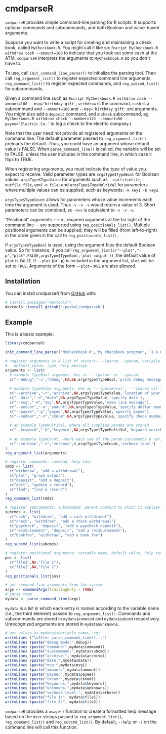 
# cmdparseR

<!-- badges: start -->
<!-- badges: end -->

`cmdparseR` provides simple command-line parsing for R scripts. It supports optional commands and subcommands, and both Boolean and value-based arguments. 

Suppose you want to write a script for creating and maintaining a check book, called `MyCheckbook.R`. You might call it like so: `Rscript MyCheckbook.R withdraw cash --amount=100` to indicate that you took out some cash at the ATM. `cmdparseR` interprets the arguments to `MyCheckbook.R` so you don't have to. 

To use, call `init_command_line_parser()` to initialize the parsing tool. Then call `reg_argument_list()` to register expected command line arguments, `reg_command_list()` to register expected commands, and `reg_subcmd_list()` for subcommands. 

Given a command line such as `Rscript MyCheckbook.R withdraw cash --amount=100 --msg='birthday gift'`, `withdraw` is the command, `cash` is a subcommand and `--amount=100` and `--msg='birthday gift'` are arguments. You might also add a `deposit` command, and a `check` subcommand, eg `MyCheckbook.R withdraw check --number=123 --amount=50 --payee='Electric Co.'` to log a check to the electric company.)

Note that the user need not provide all registered arguments on the command line. The default parameter passed to `reg_argument_list()` preloads the default. Thus, you could have an argument whose default value is FALSE. When `parse_command_line()` is called, the variable will be set to FALSE, unless the user includes in the command line, in which case it flips to TRUE.

When registering arguments, you must indicate the type of value you expect to receive. Valid parameter types are `argsType$TypeBool` for Boolean values; `argsType$TypeValue` for arguments such as `--outfile=file`, `--outfile file`, and `-o file`; and `argsType$TypeMultiVal` for parameters where multiple values can be supplied, such as keywords: `-k key1 -k key2`. 

`argsType$TypeCount` allows for parameters whose value increments each time the argument is used. Thus `-v -v -v` would return a value of 3. Short parameters can be combined, so `-vvv` is equivalent to `-v -v -v`.

"Positional" arguments -- i.e., required arguments at the far right of the command line -- are supported using `reg_positionals_list()`. Multiple positional arguments can be supplied; they will be filled (from left-to-right) in the order given in the call to `reg_positionals_list()`.

If `argsType$TypeBool` is used, using the argument flips the default Boolean value. So for instance, if you call `reg_argument_list(c("--plot","-p","plot",FALSE,argsType$TypeBool,'plot output'))`, the default value of `plot` is `FALSE`. If `--plot` (or `-p`) is included in the argument list, `plot` will be set to `TRUE`. Arguments of the form `--plot=TRUE` are also allowed.

## Installation

You can install cmdparseR from [GitHub](https://github.com/jperkel/cmdparseR) with:

``` r
# install.packages("devtools")
devtools::install_github('jperkel/cmdparseR')
```

## Example

This is a basic example:

``` r
library(cmdparseR)

init_command_line_parser('MyCheckbook.R','My checkbook program', '1.0.0')

# register arguments as a list of vectors: --lparam, -sparam, variable_name, 
#   default_value, type, help message
arguments <- list(
  # example TypeBool argument. Use as '--lparam' or '-sparam'
  c("--debug","-x","debug",FALSE,argsType$TypeBool,'print debug messages'),
  
  # example TypeValue arguments. Use as '--lparam=val', '--lparam val', or '-l val'
  c("--archive","-r","archive",NA,argsType$TypeValue,'location of your backup file'),
  c("--date","-d","date",NA,argsType$TypeValue,'specify date'),
  c("--msg","-m","msg",NA,argsType$TypeValue,'memo line message'),
  c("--amount","-a","amount",NA,argsType$TypeValue,'specify dollar amount'),
  c("--payee","-p","payee",NA,argsType$TypeValue,'specify payee'),
  c("--number","-n","cknum",NA,argsType$TypeValue,'specify check number'),
  
  # an example TypeMultiVal, where all supplied params are stored
  c("--keyword","-k","keyword",NA,argsType$TypeMultiVal,'keyword search terms'),
  
  # an example TypeCount, where each use of the param increments a variable
  c("--verbose","-v","verbose",0,argsType$TypeCount,'verbose level')
)
reg_argument_list(arguments)

# register commands: command, help text
cmds <- list(
  c("withdraw", "add a withdrawal"),
  c("plot", "graph output"),
  c("deposit", "add a deposit"),
  c("edit", "update a record"),
  c("find", "find a record")
)
reg_command_list(cmds)

# register subcommands: subcommand, parent command to which it applies, help text
subcmds <- list(
  c("cash", "withdraw", "add a cash withdrawal")
  c("check", "withdraw", "add a check withdrawal")
  c("paycheck", "deposit", "add a paycheck deposit"),
  c("reimbursement", "deposit", "add a reimbursement"),
  c("bankfee", "withdraw", "add a bank fee")
)
reg_subcmd_list(subcmds)

# register positional arguments: variable name, default value, help text
pos <- list(
  c("file1",NA,"file 1"),
  c("file2",NA,"file 2")
)
reg_positionals_list(pos)

# get command line arguments from the system
args <- commandArgs(trailingOnly = TRUE)
# parse them
mydata <- parse_command_line(args)
```

`mydata` is a list in which each entry is named according to the variable name (i.e., the third element) passed to `reg_argument_list()`. Commands and subcommands are stored in `mydata$command` and `mydata$subcmd` respectively. Unrecognized arguments are stored in `mydata$unknowns`.

``` r
# get values as mydata$<variable_name>, eg: 
writeLines ("\nAfter parse_command_line()...")
writeLines (paste("debug mode:",debug))
writeLines (paste("command:",mydata$command))
writeLines (paste("subcommand:",mydata$subcmd))
writeLines (paste("archive:", mydata$archive))
writeLines (paste("date:",mydata$date))
writeLines (paste("msg:",mydata$msg))
writeLines (paste("amount:",mydata$amount))
writeLines (paste("payee:",mydata$payee))
writeLines (paste("cknum:",mydata$cknum))
writeLines (paste("keywords:",mydata$keyword))
writeLines (paste("unknowns:",mydata$unknowns))
writeLines (paste("verbose level:", mydata$verbose))
writeLines (paste("file 1:", mydata$file1))
writeLines (paste("file 2:", mydata$file2))
``` 

`cmdparseR` provides a `usage()` function to create a formatted help message based on the `desc` strings passed to `reg_argument_list()`, `reg_command_list()` and `reg_subcmd_list()`. By default, `--help` or `-?` on the command line will call this function. 


